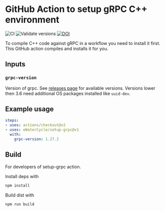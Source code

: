 # GitHub Action to setup gRPC C++ environment

![CI](https://github.com/eWaterCycle/setup-grpc/workflows/build-test/badge.svg)
![Validate versions](https://github.com/eWaterCycle/setup-grpc/workflows/Validate%20'setup-grpc'/badge.svg)
[![DOI](https://zenodo.org/badge/DOI/10.5281/zenodo.3964180.svg)](https://doi.org/10.5281/zenodo.3964180)

To compile C++ code against gRPC in a workflow you need to install it first. This GitHub action compiles and installs it for you.

## Inputs

### `grpc-version`

Version of grpc. See [releases page](https://github.com/hpcng/grpc/releases) for available versions. Versions lower then 3.6 need additional OS packages installed like `uuid-dev`.

## Example usage

```yaml
steps:
- uses: actions/checkout@v2
- uses: eWaterCycle/setup-grpc@v1
  with:
    grpc-version: 1.27.2
```

## Build

For developers of setup-grpc action.

Install deps with

```bash
npm install
```

Build dist with

```bash
npm run build
```
